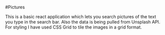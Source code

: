 #Pictures

This is a basic react application which lets you search pictures of the text you type in the search bar. Also the data is being pulled from Unsplash API. For styling I have used CSS Grid to tile the images in a grid format. 
